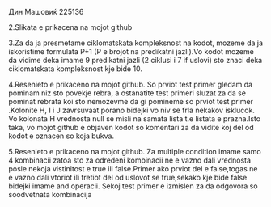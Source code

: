 Дин Машовиќ 225136

2.Slikata e prikacena na mojot github

3.Za da ja presmetame ciklomatskata kompleksnost na kodot, mozeme da ja iskoristime formulata P+1 (P e brojot na predikatni jazli).Vo kodot mozeme da vidime deka imame 9 predikatni jazli (2 ciklusi i 7 if uslovi) sto znaci deka ciklomatskata kompleksnost kje bide 10.

4.Resenieto e prikaceno na mojot github. So prviot test primer gledam da pominam niz sto povekje rebra, a ostanatite test primeri sluzat za da se pominat rebrata koi sto nemozevme da gi pomineme so prviot test primer .Kolonite H, I i J zavrsuvaat porano bidejki vo niv se frla nekakov isklucok.
Vo kolonata H vrednosta null se misli na samata lista t.e listata e prazna.Isto taka, vo mojot github e objaven kodot so komentari za da vidite koj del od kodot e oznacen so koja bukva. 

5.Resenieto e prikaceno na mojot github. Za multiple condition imame samo 4 kombinacii zatoa sto za odredeni kombinacii ne e vazno dali vrednosta posle nekoja vistinitost e true ili false.Primer ako prviot del e false,togas ne e vazno dali vtoriot ili tretiot del od uslovot se true,sekako kje bide false bidejki imame and operacii. Sekoj test primer e izmislen za da odgovora so soodvetnata kombinacija
